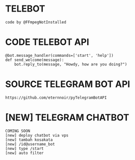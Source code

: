 # TELEBOT
`code by @FFmpegNotInstalled`

# CODE TELEBOT API
```console
@bot.message_handler(commands=['start', 'help'])
def send_welcome(message):
	bot.reply_to(message, "Howdy, how are you doing?")
```

# SOURCE TELEGRAM BOT API
```
https://github.com/eternnoir/pyTelegramBotAPI
```

# [NEW] TELEGRAM CHATBOT
```
COMING SOON
[new] deploy chatbot via vps
[new] tambah kosakata
[new] /id@username_bot
[new] type /start
[new] auto filter
```
